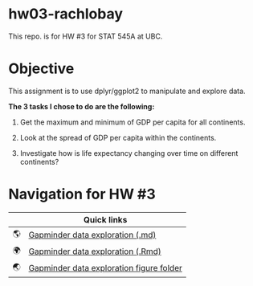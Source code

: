 # hw03-rachlobay
This repo. is for HW #3 for STAT 545A at UBC.

# Objective 

This assignment is to use dplyr/ggplot2 to manipulate and explore data.

**The 3 tasks I chose to do are the following:**

1) Get the maximum and minimum of GDP per capita for all continents.

2) Look at the spread of GDP per capita within the continents.

3) Investigate how is life expectancy changing over time on different continents?

# Navigation for HW #3


|               | Quick links|
| ------------- |-------------|
|  :earth_americas: | [Gapminder data exploration (.md)](https://github.com/STAT545-UBC-students/hw02-rachlobay/blob/master/titanic-exploration-html-md-Rmd-and-dataset/HW5-Titanic-exploration.md)| 
|  :earth_africa: | [Gapminder data exploration (.Rmd)](https://github.com/STAT545-UBC-students/hw02-rachlobay/blob/master/titanic-exploration-html-md-Rmd-and-dataset/HW5-Titanic-exploration.Rmd)| 
| :earth_asia:  | [Gapminder data exploration figure folder ](https://github.com/STAT545-UBC-students/hw02-rachlobay/blob/master/titanic-exploration-html-md-Rmd-and-dataset/HW5-Titanic-exploration.html)|
